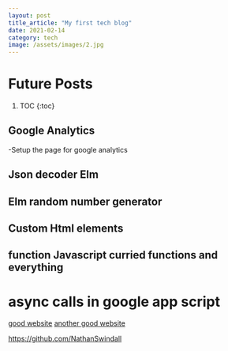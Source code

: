 ```yaml
---
layout: post
title_article: "My first tech blog"
date: 2021-02-14
category: tech
image: /assets/images/2.jpg
---
```



# Future Posts 

1. TOC
{:toc}

## Google Analytics 
  -Setup the page for google analytics
  
## Json decoder Elm
## Elm random number generator
## Custom Html elements
## function Javascript curried functions and everything
# async calls in google app script

[good website](https://www.digitalocean.com/community/tutorials/web-components-your-first-custom-element)
[another good website](https://css-tricks.com/creating-a-custom-element-from-scratch/)

https://github.com/NathanSwindall
